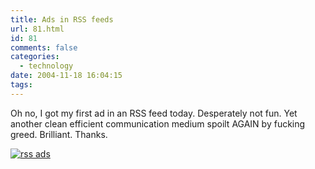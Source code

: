 ```yaml
---
title: Ads in RSS feeds
url: 81.html
id: 81
comments: false
categories:
  - technology
date: 2004-11-18 16:04:15
tags:
---
```


Oh no, I got my first ad in an RSS feed today. Desperately not fun. Yet another clean efficient communication medium spoilt AGAIN by fucking greed. Brilliant. Thanks.

[![rss ads](http://www.neuromantics.net/bunker/images/rss_ads-tm.jpg)](http://www.neuromantics.net/bunker/images/rss_ads.jpg)